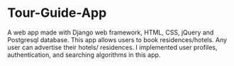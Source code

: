 # Tour-Guide-App


A web app made with Django web framework, HTML, CSS, jQuery and Postgresql database. This app allows users to book residences/hotels. Any user can advertise their hotels/ residences. I implemented user profiles, authentication, and searching algorithms in this app.
 
